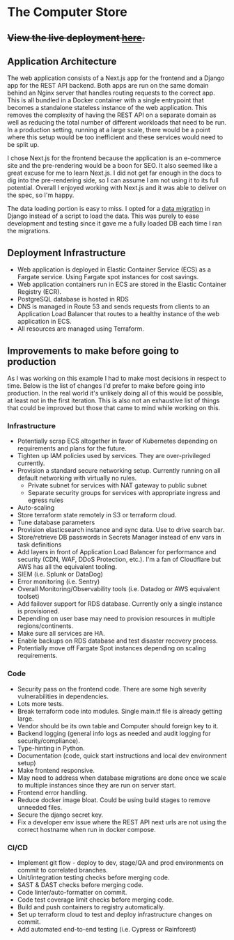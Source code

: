 # The Computer Store
## ~~View the live deployment [here](https://computerstore.danieltiesling.com/computerstore).~~

## Application Architecture
The web application consists of a Next.js app for the frontend and a Django app for the REST API backend. Both
apps are run on the same domain behind an Nginx server that handles routing requests to the correct app. This is all 
bundled in a Docker container with a single entrypoint that becomes a standalone stateless instance of the web application. 
This removes the complexity of having the REST API on a separate domain as well as reducing the total number of different
workloads that need to be run. In a production setting, running at a large scale, there would be a point where this setup 
would be too inefficient and these services would need to be split up.

I chose Next.js for the frontend because the application is an e-commerce site and the pre-rendering would be a boon for 
SEO. It also seemed like a great excuse for me to learn Next.js. I did not get far enough in the docs to dig into the 
pre-rendering side, so I can assume I am not using it to its full potential. Overall I enjoyed working with Next.js and it 
was able to deliver on the spec, so I'm happy. 

The data loading portion is easy to miss. I opted for a [data migration](./django_app/computers/migrations/0003_add_base_inventory.py) 
in Django instead of a script to load the data. This was purely to ease development and testing since it gave me a fully loaded
DB each time I ran the migrations.


## Deployment Infrastructure
- Web application is deployed in Elastic Container Service (ECS) as a Fargate service. Using Fargate spot instances for cost savings.
- Web application containers run in ECS are stored in the Elastic Container Registry (ECR).
- PostgreSQL database is hosted in RDS
- DNS is managed in Route 53 and sends requests from clients to an Application Load Balancer that routes to a healthy instance of the web application in ECS.
- All resources are managed using Terraform.

## Improvements to make before going to production
As I was working on this example I had to make most decisions in respect to time. Below is the list of changes I'd 
prefer to make before going into production. In the real world it's unlikely doing all of this would be 
possible, at least not in the first iteration. This is also not an exhaustive list of things that could be improved but 
those that came to mind while working on this.

### Infrastructure
- Potentially scrap ECS altogether in favor of Kubernetes depending on requirements and plans for the future.
- Tighten up IAM policies used by services. They are over-privileged currently.
- Provision a standard secure networking setup. Currently running on all default networking with virtually no rules.
  - Private subnet for services with NAT gateway to public subnet
  - Separate security groups for services with appropriate ingress and egress rules
- Auto-scaling
- Store terraform state remotely in S3 or terraform cloud.
- Tune database parameters
- Provision elasticsearch instance and sync data. Use to drive search bar.
- Store/retrieve DB passwords in Secrets Manager instead of env vars in task definitions
- Add layers in front of Application Load Balancer for performance and security (CDN, WAF, DDoS Protection, etc.). I'm a fan of Cloudflare but AWS has all the equivalent tooling.
- SIEM (i.e. Splunk or DataDog)
- Error monitoring (i.e. Sentry)
- Overall Monitoring/Observability tools (i.e. Datadog or AWS equivalent toolset)
- Add failover support for RDS database. Currently only a single instance is provisioned.
- Depending on user base may need to provision resources in multiple regions/continents.
- Make sure all services are HA.
- Enable backups on RDS database and test disaster recovery process.
- Potentially move off Fargate Spot instances depending on scaling requirements.

### Code
- Security pass on the frontend code. There are some high severity vulnerabilities in dependencies.
- Lots more tests.
- Break terraform code into modules. Single main.tf file is already getting large.
- Vendor should be its own table and Computer should foreign key to it.
- Backend logging (general info logs as needed and audit logging for security/compliance).
- Type-hinting in Python.
- Documentation (code, quick start instructions and local dev environment setup)
- Make frontend responsive.
- May need to address when database migrations are done once we scale to multiple instances since they are run on server start.
- Frontend error handling.
- Reduce docker image bloat. Could be using build stages to remove unneeded files.
- Secure the django secret key.
- Fix a developer env issue where the REST API next urls are not using the correct hostname when run in docker compose.

### CI/CD
- Implement git flow - deploy to dev, stage/QA and prod environments on commit to correlated branches.
- Unit/integration testing checks before merging code.
- SAST & DAST checks before merging code.
- Code linter/auto-formatter on commit.
- Code test coverage limit checks before merging code.
- Build and push containers to registry automatically.
- Set up terraform cloud to test and deploy infrastructure changes on commit.
- Add automated end-to-end testing (i.e. Cypress or Rainforest)
